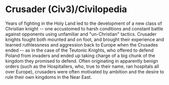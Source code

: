 # Crusader (Civ3)/Civilopedia

Years of fighting in the Holy Land led to the development of a new class of Christian knight -- one accustomed to harsh conditions and constant battle against opponents using unfamiliar and "un-Christian" tactics. Crusader knights fought both mounted and on foot, and brought their experience and learned ruthlessness and aggression back to Europe when the Crusades ended -- as in the case of the Teutonic Knights, who offered to defend Poland from invaders and ended up taking charge of a big chunk of the kingdom they promised to defend. Often originating in apparently benign orders (such as the Hospitallers, who, true to their name, ran hospitals all over Europe), crusaders were often motivated by ambition and the desire to rule their own kingdoms in the Near East.